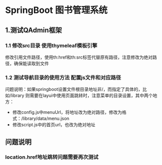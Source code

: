 # SpringBoot 图书管理系统

## 1.测试QAdmin框架
### 1.1 修改src目录 使用thymeleaf模板引擎

修改引用文件路径，使用th:href和th:src标签代替原有路径，注意修改为绝对路径，确保能读取到文件

### 1.2 测试导航目录的使用方法 配置js文件和对应路径
问题说明：如果springboot设置文件根目录地址非/，而指定了具体的，比如/library
则需要在layui中使用页面跳转时，注意菜单的目录设置，其中两个地方：
* 修改config.js中menuUrl，将地址改为绝对路径，修改为格式：/library/data/menu.json
* 修改script.js中的首页url，也改为绝对地址



## 问题说明
### location.href地址跳转问题需要再次测试